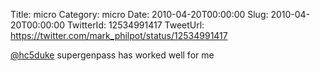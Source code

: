 Title: micro
Category: micro
Date: 2010-04-20T00:00:00
Slug: 2010-04-20T00:00:00
TwitterId: 12534991417
TweetUrl: https://twitter.com/mark_philpot/status/12534991417

[@hc5duke](https://twitter.com/hc5duke) supergenpass has worked well for me